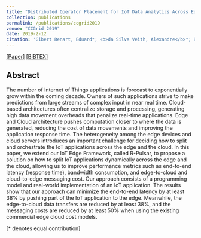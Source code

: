 ```yaml
---
title: "Distributed Operator Placement for IoT Data Analytics Across Edge and Cloud Resources"
collection: publications
permalink: /publications/ccgrid2019
venue: "CCGrid 2019"
date: 2019-2-12
citation: 'Gibert Renart, Eduard*; <b>da Silva Veith, Alexandre</b>*; Balouek-Thomert, Daniel; de Assunção, Marcos Dias; Lefèvre, Laurent'
---
```

[[Paper]](http://aveith.github.io/files/ccgrid2019.pdf) [[BIBTEX]](http://aveith.github.io/files/ccgrid2019.bib)



## Abstract
The number of Internet of Things applications is forecast to exponentially grow within the coming decade. Owners of such applications strive to make predictions from large streams of complex input in near real time. Cloud-based architectures often centralize storage and processing, generating high data movement overheads that penalize real-time applications. Edge and Cloud architecture pushes computation closer to where the data is generated, reducing the cost of data movements and improving the application response time. The heterogeneity among the edge devices and cloud servers introduces an important challenge for deciding how to split and orchestrate the IoT applications across the edge and the cloud. In this paper, we extend our IoT Edge Framework, called R-Pulsar, to propose a solution on how to split IoT applications dynamically across the edge and the cloud, allowing us to improve performance metrics such as end-to-end latency (response time), bandwidth consumption, and edge-to-cloud and cloud-to-edge messaging cost. Our approach consists of a programming model and real-world implementation of an IoT application. The results show that our approach can minimize the end-to-end latency by at least 38% by pushing part of the IoT application to the edge. Meanwhile, the edge-to-cloud data transfers are reduced by at least 38%, and the messaging costs are reduced by at least 50% when using the existing commercial edge cloud cost models.

[\* denotes equal contribution]



